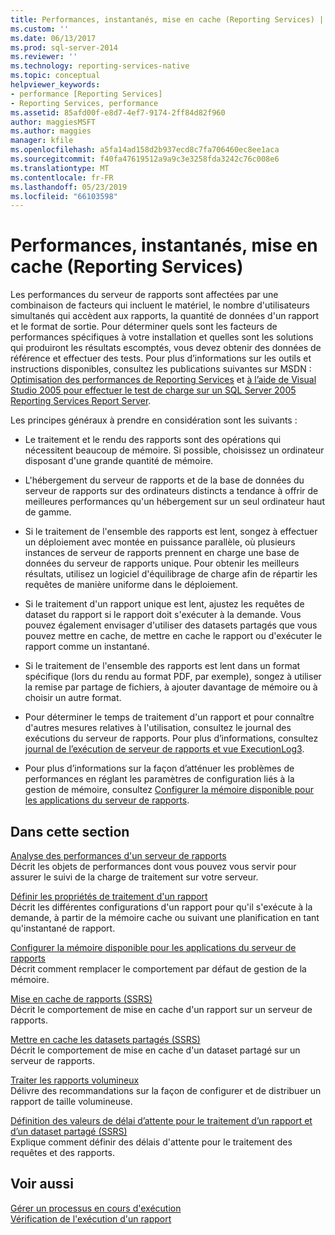 ```yaml
---
title: Performances, instantanés, mise en cache (Reporting Services) | Microsoft Docs
ms.custom: ''
ms.date: 06/13/2017
ms.prod: sql-server-2014
ms.reviewer: ''
ms.technology: reporting-services-native
ms.topic: conceptual
helpviewer_keywords:
- performance [Reporting Services]
- Reporting Services, performance
ms.assetid: 85afd00f-e8d7-4ef7-9174-2ff84d82f960
author: maggiesMSFT
ms.author: maggies
manager: kfile
ms.openlocfilehash: a5fa14ad158d2b937ecd8c7fa706460ec8ee1aca
ms.sourcegitcommit: f40fa47619512a9a9c3e3258fda3242c76c008e6
ms.translationtype: MT
ms.contentlocale: fr-FR
ms.lasthandoff: 05/23/2019
ms.locfileid: "66103598"
---
```

# <a name="performance-snapshots-caching-reporting-services"></a>Performances, instantanés, mise en cache (Reporting Services)
  Les performances du serveur de rapports sont affectées par une combinaison de facteurs qui incluent le matériel, le nombre d'utilisateurs simultanés qui accèdent aux rapports, la quantité de données d'un rapport et le format de sortie. Pour déterminer quels sont les facteurs de performances spécifiques à votre installation et quelles sont les solutions qui produiront les résultats escomptés, vous devez obtenir des données de référence et effectuer des tests. Pour plus d’informations sur les outils et instructions disponibles, consultez les publications suivantes sur MSDN : [Optimisation des performances de Reporting Services](https://blogs.msdn.com/b/sqlcat/archive/2013/10/30/reporting-services-performance-and-optimization.aspx) et [à l’aide de Visual Studio 2005 pour effectuer le test de charge sur un SQL Server 2005 Reporting Services Report Server](https://go.microsoft.com/fwlink/?LinkID=77519).  
  
 Les principes généraux à prendre en considération sont les suivants :  
  
-   Le traitement et le rendu des rapports sont des opérations qui nécessitent beaucoup de mémoire. Si possible, choisissez un ordinateur disposant d'une grande quantité de mémoire.  
  
-   L'hébergement du serveur de rapports et de la base de données du serveur de rapports sur des ordinateurs distincts a tendance à offrir de meilleures performances qu'un hébergement sur un seul ordinateur haut de gamme.  
  
-   Si le traitement de l'ensemble des rapports est lent, songez à effectuer un déploiement avec montée en puissance parallèle, où plusieurs instances de serveur de rapports prennent en charge une base de données du serveur de rapports unique. Pour obtenir les meilleurs résultats, utilisez un logiciel d'équilibrage de charge afin de répartir les requêtes de manière uniforme dans le déploiement.  
  
-   Si le traitement d'un rapport unique est lent, ajustez les requêtes de dataset du rapport si le rapport doit s'exécuter à la demande. Vous pouvez également envisager d'utiliser des datasets partagés que vous pouvez mettre en cache, de mettre en cache le rapport ou d'exécuter le rapport comme un instantané.  
  
-   Si le traitement de l'ensemble des rapports est lent dans un format spécifique (lors du rendu au format PDF, par exemple), songez à utiliser la remise par partage de fichiers, à ajouter davantage de mémoire ou à choisir un autre format.  
  
-   Pour déterminer le temps de traitement d'un rapport et pour connaître d'autres mesures relatives à l'utilisation, consultez le journal des exécutions du serveur de rapports. Pour plus d’informations, consultez [journal de l’exécution de serveur de rapports et vue ExecutionLog3](report-server-executionlog-and-the-executionlog3-view.md).  
  
-   Pour plus d’informations sur la façon d’atténuer les problèmes de performances en réglant les paramètres de configuration liés à la gestion de mémoire, consultez [Configurer la mémoire disponible pour les applications du serveur de rapports](../report-server/configure-available-memory-for-report-server-applications.md).  
  
## <a name="in-this-section"></a>Dans cette section  
 [Analyse des performances d'un serveur de rapports](monitoring-report-server-performance.md)  
 Décrit les objets de performances dont vous pouvez vous servir pour assurer le suivi de la charge de traitement sur votre serveur.  
  
 [Définir les propriétés de traitement d'un rapport](set-report-processing-properties.md)  
 Décrit les différentes configurations d'un rapport pour qu'il s'exécute à la demande, à partir de la mémoire cache ou suivant une planification en tant qu'instantané de rapport.  
  
 [Configurer la mémoire disponible pour les applications du serveur de rapports](../report-server/configure-available-memory-for-report-server-applications.md)  
 Décrit comment remplacer le comportement par défaut de gestion de la mémoire.  
  
 [Mise en cache de rapports &#40;SSRS&#41;](caching-reports-ssrs.md)  
 Décrit le comportement de mise en cache d'un rapport sur un serveur de rapports.  
  
 [Mettre en cache les datasets partagés &#40;SSRS&#41;](cache-shared-datasets-ssrs.md)  
 Décrit le comportement de mise en cache d'un dataset partagé sur un serveur de rapports.  
  
 [Traiter les rapports volumineux](process-large-reports.md)  
 Délivre des recommandations sur la façon de configurer et de distribuer un rapport de taille volumineuse.  
  
 [Définition des valeurs de délai d’attente pour le traitement d’un rapport et d’un dataset partagé &#40;SSRS&#41;](setting-time-out-values-for-report-and-shared-dataset-processing-ssrs.md)  
 Explique comment définir des délais d'attente pour le traitement des requêtes et des rapports.  
  
## <a name="see-also"></a>Voir aussi  
 [Gérer un processus en cours d'exécution](../subscriptions/manage-a-running-process.md)   
 [Vérification de l'exécution d'un rapport](verifying-a-report-run.md)  
  
  
